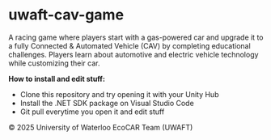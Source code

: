 # uwaft-cav-game
A racing game where players start with a gas-powered car and upgrade it to a fully Connected & Automated Vehicle (CAV) by completing educational challenges. Players learn about automotive and electric vehicle technology while customizing their car.

**How to install and edit stuff:**
* Clone this repository and try opening it with your Unity Hub
* Install the .NET SDK package on Visual Studio Code
* Git pull everytime you open it and edit stuff


© 2025 University of Waterloo EcoCAR Team (UWAFT)
